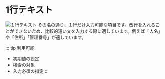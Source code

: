 # 1行テキスト

![１行テキスト](/parts/text.gif)
その名の通り、１行だけ入力可能な項目です。改行を入れることができないため、比較的短い文を入力する際に適しています。例えば「人名」や「住所」「管理番号」が適しています。

::: tip 利用可能
- 初期値の設定
- 検索の対象
- 入力必須の指定
:::